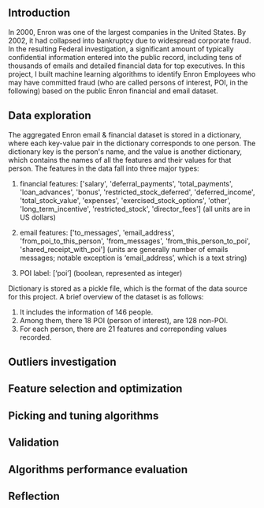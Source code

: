 ## Introduction
In 2000, Enron was one of the largest companies in the United States. By 2002,
it had collapsed into bankruptcy due to widespread corporate fraud. In the
resulting Federal investigation, a significant amount of typically confidential
 information entered into the public record, including tens of thousands of
 emails and detailed financial data for top executives.
 In this project, I built machine learning algorithms to identify Enron
 Employees who may have committed fraud (who are called persons of interest,
   POI, in the following) based on the public Enron financial and email dataset.

## Data exploration
The aggregated Enron email & financial dataset is stored in a dictionary,
where each key-value pair in the dictionary corresponds to one person. The
dictionary key is the person's name, and the value is another dictionary, which
contains the names of all the features and their values for that person. The
 features in the data fall into three major types:

1. financial features: ['salary', 'deferral_payments', 'total_payments',
'loan_advances', 'bonus', 'restricted_stock_deferred', 'deferred_income',
'total_stock_value', 'expenses', 'exercised_stock_options', 'other',
'long_term_incentive', 'restricted_stock', 'director_fees']
(all units are in US dollars)

2. email features: ['to_messages', 'email_address', 'from_poi_to_this_person',
'from_messages', 'from_this_person_to_poi', 'shared_receipt_with_poi'] (units
  are generally number of emails messages; notable exception is ‘email_address’,
   which is a text string)

3. POI label: [‘poi’] (boolean, represented as integer)

Dictionary is stored as a pickle file, which is the format of the data source
for this project. A brief overview of the dataset is as follows:
1. It includes the information of 146 people.
2. Among them, there 18 POI (person of interest), are 128 non-POI.
3. For each person, there are 21 features and correponding values recorded.

## Outliers investigation

## Feature selection and optimization

## Picking and tuning algorithms

## Validation

## Algorithms performance evaluation

## Reflection
